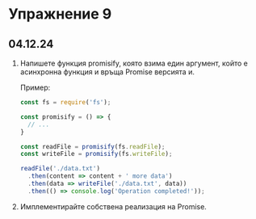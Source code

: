 # Упражнение 9

## 04.12.24

1. Напишете функция promisify, която взима един аргумент, който е асинхронна функция и връща Promise версията и.

    Пример:

    ```js
    const fs = require('fs');

    const promisify = () => { 
      // ...
    }

    const readFile = promisify(fs.readFile);
    const writeFile = promisify(fs.writeFile);

    readFile('./data.txt')
      .then(content => content + ' more data')
      .then(data => writeFile('./data.txt', data))
      .then(() => console.log('Operation completed!'));
    ```
1. Имплементирайте собствена реализация на Promise.